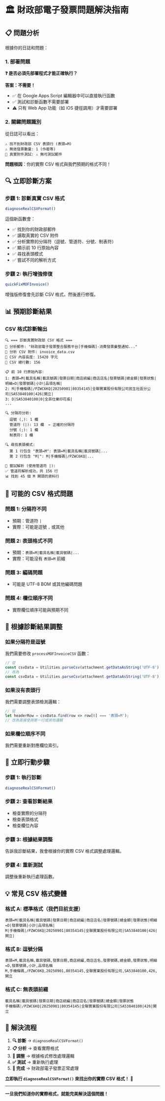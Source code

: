 # 🏛️ 財政部電子發票問題解決指南

## 📋 問題分析

根據你的日誌和問題：

### **1. 部署問題**
**❓ 是否必須先部署程式才能正確執行？**

**答案：不需要！**
- ✅ 在 Google Apps Script 編輯器中可以直接執行函數
- ✅ 測試和診斷函數不需要部署
- ⚠️ 只有 Web App 功能（如 iOS 捷徑調用）才需要部署

### **2. 關鍵問題識別**
從日誌可以看出：
```
⚠️ 找不到財政部 CSV 表頭行 (表頭=M)
⚠️ 無效發票數量: 1 (作廢等)
📎 真實附件測試: ⚠️ 無可測試郵件
```

**問題根因**：你的實際 CSV 格式與我們預期的格式不同！

## 🔍 **立即診斷方案**

### **步驟 1: 診斷真實 CSV 格式**
```javascript
diagnoseRealCSVFormat()
```

這個新函數會：
- ✅ 找到你的財政部郵件
- ✅ 讀取真實的 CSV 附件
- ✅ 分析實際的分隔符（逗號、管道符、分號、制表符）
- ✅ 顯示前 10 行原始內容
- ✅ 尋找表頭模式
- ✅ 嘗試不同的解析方式

### **步驟 2: 執行增強修復**
```javascript
quickFixMOFInvoice()
```

增強版修復會先診斷 CSV 格式，然後進行修復。

## 📊 **預期診斷結果**

### **CSV 格式診斷輸出**
```
🔍 === 診斷真實財政部 CSV 格式 ===
📧 分析郵件: "財政部電子發票整合服務平台[手機條碼]-消費發票彙整通知..."
📄 分析 CSV 附件: invoice_data.csv
📝 CSV 內容長度: 15420 字元
📄 CSV 總行數: 156

📋 前 10 行原始內容:
1: 表頭=M|載具名稱|載具號碼|發票日期|商店統編|商店店名|發票號碼|總金額|發票狀態|明細=D|發票號碼|小計|品項名稱|
2: M|手機條碼|/PZWC6KQ|20250901|80354145|全聯實業股份有限公司民生社區分公司|SA53840100|426|開立|
3: D|SA53840100|0|全菲仕樂印花張|
...

🔍 分隔符分析:
  逗號 (,): 1 欄
  管道符 (|): 13 欄  ← 正確的分隔符
  分號 (;): 1 欄
  制表符: 1 欄

🔍 尋找表頭模式:
  第 1 行包含 "表頭=M": 表頭=M|載具名稱|載具號碼|...
  第 2 行包含 "M|": M|手機條碼|/PZWC6KQ|...

🧪 嘗試解析 (使用管道符 |):
✅ 管道符解析成功，共 156 行
📊 找到 45 個 M 開頭的資料行
```

## 🎯 **可能的 CSV 格式問題**

### **問題 1: 分隔符不同**
- 預期：管道符 `|`
- 實際：可能是逗號 `,` 或其他

### **問題 2: 表頭格式不同**
- 預期：`表頭=M|載具名稱|載具號碼|...`
- 實際：可能沒有 `表頭=M` 前綴

### **問題 3: 編碼問題**
- 可能是 UTF-8 BOM 或其他編碼問題

### **問題 4: 欄位順序不同**
- 實際欄位順序可能與預期不同

## 🔧 **根據診斷結果調整**

### **如果分隔符是逗號**
我們需要修改 `processMOFInvoiceCSV` 函數：
```javascript
// 從
const csvData = Utilities.parseCsv(attachment.getDataAsString('UTF-8'), '|');
// 改為
const csvData = Utilities.parseCsv(attachment.getDataAsString('UTF-8'), ',');
```

### **如果沒有表頭行**
我們需要調整表頭檢測邏輯：
```javascript
// 從
let headerRow = csvData.find(row => row[0] === '表頭=M');
// 改為直接使用第一行或其他邏輯
```

### **如果欄位順序不同**
我們需要重新對應欄位索引。

## 🚀 **立即行動步驟**

### **步驟 1: 執行診斷**
```javascript
diagnoseRealCSVFormat()
```

### **步驟 2: 查看診斷結果**
- 檢查實際的分隔符
- 檢查表頭格式
- 檢查欄位內容

### **步驟 3: 根據結果調整**
告訴我診斷結果，我會根據你的實際 CSV 格式調整處理邏輯。

### **步驟 4: 重新測試**
調整後重新執行處理函數。

## 💡 **常見 CSV 格式變體**

### **格式 A: 標準格式（我們目前支援）**
```
表頭=M|載具名稱|載具號碼|發票日期|商店統編|商店店名|發票號碼|總金額|發票狀態|明細=D|發票號碼|小計|品項名稱|
M|手機條碼|/PZWC6KQ|20250901|80354145|全聯實業股份有限公司|SA53840100|426|開立|
```

### **格式 B: 逗號分隔**
```
表頭=M,載具名稱,載具號碼,發票日期,商店統編,商店店名,發票號碼,總金額,發票狀態,明細=D,發票號碼,小計,品項名稱
M,手機條碼,/PZWC6KQ,20250901,80354145,全聯實業股份有限公司,SA53840100,426,開立
```

### **格式 C: 無表頭前綴**
```
載具名稱|載具號碼|發票日期|商店統編|商店店名|發票號碼|總金額|發票狀態
手機條碼|/PZWC6KQ|20250901|80354145|全聯實業股份有限公司|SA53840100|426|開立
```

## 🎉 **解決流程**

1. **🔍 診斷** → `diagnoseRealCSVFormat()`
2. **📋 分析** → 查看實際格式
3. **🔧 調整** → 根據格式修改處理邏輯
4. **✅ 測試** → 重新執行處理
5. **🎯 完成** → 財政部電子發票正常處理

**立即執行 `diagnoseRealCSVFormat()` 來找出你的實際 CSV 格式！** 🚀

---

**一旦我們知道你的實際格式，就能完美解決這個問題！**